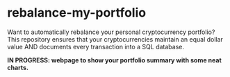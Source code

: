 # rebalance-my-portfolio
Want to automatically rebalance your personal cryptocurrency portfolio?  This
repository ensures that your cryptocurrencies maintain an equal dollar value
AND documents every transaction into a SQL database.

__IN PROGRESS: webpage to show your portfolio summary with some neat charts.__

